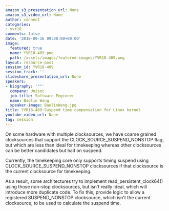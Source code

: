 ```yaml
---
amazon_s3_presentation_url: None
amazon_s3_video_url: None
author: connect
categories:
- yvr18
comments: false
date: '2018-09-16 09:00:00+00:00'
image:
  featured: true
  name: YVR18-409.png
  path: /assets/images/featured-images/YVR18-409.png
layout: resource-post
session_id: YVR18-409
session_track: ''
slideshare_presentation_url: None
speakers:
- biography: '""'
  company: Unisoc
  job-title: Software Engineer
  name: Baolin Wang
  speaker-image: BaolinWang.jpg
title: YVR18-409:Suspend time compensation for Linux kernel
youtube_video_url: None
tag: session
---
```


On some hardware with multiple clocksources, we have coarse grained clocksources that support the CLOCK_SOURCE_SUSPEND_NONSTOP flag, but which are less than ideal for timekeeping whereas other clocksources can be better candidates but halt on suspend.

Currently, the timekeeping core only supports timing suspend using CLOCK_SOURCE_SUSPEND_NONSTOP clocksources if that clocksource is the current clocksource for timekeeping.

As a result, some architectures try to implement read_persistent_clock64() using those non-stop clocksources, but isn't really ideal, which will introduce more duplicate code. To fix this, provide logic to allow a registered SUSPEND_NONSTOP clocksource, which isn't the current clocksource, to be used to calculate the suspend time.
